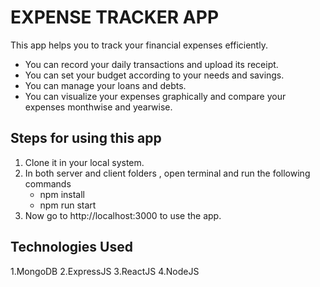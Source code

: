 # EXPENSE TRACKER APP
This app helps you to track your financial expenses efficiently.
- You can record your daily transactions and upload its receipt. 
- You can set your budget according to your needs and savings.
- You can manage your loans and debts.
- You can visualize your expenses graphically and compare your expenses monthwise and yearwise.

## Steps for using this app
1. Clone it in your local system.
2. In both server and client folders , open terminal and run the following commands
   - npm install
   - npm run start
3. Now go to http://localhost:3000 to use the app.

## Technologies Used
1.MongoDB
2.ExpressJS
3.ReactJS
4.NodeJS
